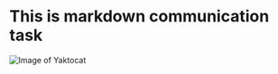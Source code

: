 # This is markdown communication task
![Image of Yaktocat](https://octodex.github.com/images/yaktocat.png)
